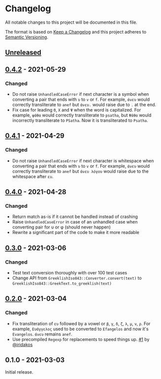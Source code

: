 # Changelog

All notable changes to this project will be documented in this file.

The format is based on [Keep a Changelog][] and this project adheres to
[Semantic Versioning][].

## [Unreleased][]

## [0.4.2][] - 2021-05-29

### Changed

- Do not raise `UnhandledCaseError` if next character is a symbol when
  converting a pair that ends with `υ` to `v` or `f`. For example, `άνευ` would
  correctly transliterate to `anef` but `άνευ.` would raise due to `.` at the
  end.
- Fix case for leading `Θ`, `Χ` and `Ψ` when the word is capitalized. For
  example, `ψάθα` would correctly transliterate to `psatha`, but `Ψάθα` would
  incorrectly transliterate to `PSatha`. Now it is transliterated to `Psatha`.

## [0.4.1][] - 2021-04-29

### Changed

- Do not raise `UnhandledCaseError` if next character is whitespace when
  converting a pair that ends with `υ` to `v` or `f`. For example, `άνευ` would
  correctly transliterate to `anef` but `άνευ λόγου` would raise due to the
  whitespace after `ευ`.

## [0.4.0][] - 2021-04-28

### Changed

- Return match as-is if it cannot be handled instead of crashing
- Raise `UnhandledCaseError` in case of an unhandled case when converting pair
  for υ or φ (should never happen)
- Rewrite a significant part of the code to make it more readable

## [0.3.0][] - 2021-03-06

### Changed

- Test text conversion thoroughly with over 100 test cases
- Change API from `GreeklishIso843::Converter.convert(text)` to
  `GreeklishIso843::GreekText.to_greeklish(text)`

## [0.2.0][] - 2021-03-04

### Changed

- Fix transliteration of `ευ` followed by a vowel or `β`, `γ`, `δ`, `ζ`, `λ`,
  `μ`, `ν`, `ρ`. For example, `Ευάγγελος` used to be converted to `Efangelos`
  and now it's `Evangelos`. `άνευ` remains `anef`.
- Use precompiled `Regexp` for replacements to speed things up.
  [#1](https://github.com/agorf/greeklish_iso843/pull/1) by
  [@iridakos](https://github.com/iridakos)

## 0.1.0 - 2021-03-03

Initial release.

[Keep a Changelog]: http://keepachangelog.com/en/1.0.0/
[Semantic Versioning]: http://semver.org/spec/v2.0.0.html
[0.2.0]: https://github.com/agorf/greeklish_iso843/compare/0.1.0...0.2.0
[0.3.0]: https://github.com/agorf/greeklish_iso843/compare/0.2.0...0.3.0
[0.4.0]: https://github.com/agorf/greeklish_iso843/compare/0.3.0...0.4.0
[0.4.1]: https://github.com/agorf/greeklish_iso843/compare/0.4.0...0.4.1
[0.4.2]: https://github.com/agorf/greeklish_iso843/compare/0.4.1...0.4.2
[Unreleased]: https://github.com/agorf/greeklish_iso843/compare/0.4.2...HEAD
